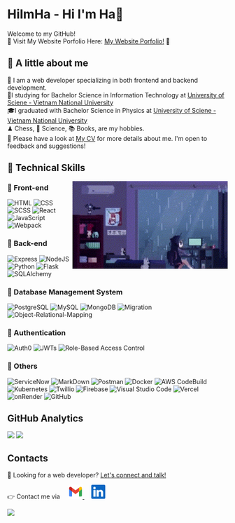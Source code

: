 # HiImHa - Hi I'm Ha👋

Welcome to my GitHub!\
🌸 Visit My Website Porfolio Here:
<a href=""> My Website Porfolio!</a> 🌸

## 🌻 A little about me

💼 I am a web developer specializing in both frontend and backend development.\
📌I studying for Bachelor Science in Information Technology at <a href="https://www.hcmus.edu.vn/"> University of Sciene - Vietnam National University</a>\
🎓I graduated with Bachelor Science in Physics at <a href="https://www.hcmus.edu.vn/"> University of Sciene - Vietnam National University </a>\
♟ Chess, 💫 Science, 📚 Books, are my hobbies.\
📄 Please have a look at <a href=""> My CV</a> for more details about me. I'm open to feedback and suggestions!

## 🌻 Technical Skills

<img padding="30px" align='right' src="img/pixel-girl-in-room.gif" weight="200px" height="200px">

### 📌 Front-end

![HTML](https://img.shields.io/static/v1?label=&message=HTML&color=orange&logo=html&logoColor=black&style=for-the-badge)
![CSS](https://img.shields.io/static/v1?label=&message=CSS&color=blue&logo=css&logoColor=black&style=for-the-badge)
![SCSS](https://img.shields.io/static/v1?label=&message=scss&color=pink&logo=scss&logoColor=white&style=for-the-badge)
![React](https://img.shields.io/static/v1?label=&message=react&color=blue&logo=react&logoColor=white&style=for-the-badge)
![JavaScript](https://img.shields.io/static/v1?label=&message=Javascript&color=yellow&logo=javascript&logoColor=black&style=for-the-badge)
![Webpack](https://img.shields.io/static/v1?label=&message=webpack-buildtool&color=orange&logo=webpack&logoColor=black&style=for-the-badge)

### 📌 Back-end

![Express](https://img.shields.io/static/v1?label=&message=express&color=yellow&logo=express&logoColor=white&style=for-the-badge)
![NodeJS](https://img.shields.io/static/v1?label=&message=nodejs&color=green&logo=nodedotjs&logoColor=white&style=for-the-badge)
![Python](https://img.shields.io/static/v1?label=&message=python&color=blue&logo=python&logoColor=white&style=for-the-badge)
![Flask](https://img.shields.io/static/v1?label=&message=flask&color=cyan&logo=flask&logoColor=black&style=for-the-badge)
![SQLAlchemy](https://img.shields.io/static/v1?label=&message=SQLAlchemy&color=black&logo=SQLAlchemy&logoColor=white&style=for-the-badge)

### 📌 Database Management System

![PostgreSQL](https://img.shields.io/static/v1?label=&message=PostgreSQL&color=blue&logo=PostgreSQL&logoColor=white&style=for-the-badge)
![MySQL](https://img.shields.io/static/v1?label=&message=MySQL&color=cyan&logo=MySQL&logoColor=black&style=for-the-badge)
![MongoDB](https://img.shields.io/static/v1?label=&message=mongodb&color=green&logo=mongodb&logoColor=white&style=for-the-badge)
![Migration](https://img.shields.io/static/v1?label=&message=Relational-Database-Migration&color=black&logo=&logoColor=black&style=for-the-badge)
![Object-Relational-Mapping](https://img.shields.io/static/v1?label=&message=Object-Relational-Mapping&color=black&logo=&logoColor=black&style=for-the-badge)

### 📌 Authentication

![Auth0](https://img.shields.io/static/v1?label=&message=auth0&color=black&logo=auth0&logoColor=white&style=for-the-badge)
![JWTs](https://img.shields.io/static/v1?label=&message=JWTs&color=gray&logo=jwts&logoColor=white&style=for-the-badge)
![Role-Based Access Control](https://img.shields.io/static/v1?label=&message=Role-Based-Access-Control&color=black&logo=jwts&logoColor=white&style=for-the-badge)

### 📌 Others

![ServiceNow](https://img.shields.io/static/v1?label=&message=Service-Now&color=brightgreen&logo=now&logoColor=black&style=for-the-badge)
![MarkDown](https://img.shields.io/static/v1?label=&message=MarkDown&color=black&logo=MarkDown&logoColor=white&style=for-the-badge)
![Postman](https://img.shields.io/static/v1?label=&message=Postman&color=orange&logo=Postman&logoColor=white&style=for-the-badge)
![Docker](https://img.shields.io/static/v1?label=&message=docker&color=blue&logo=docker&logoColor=black&style=for-the-badge)
![AWS CodeBuild](https://img.shields.io/static/v1?label=&message=AWS-CodeBuild-CI/CD&color=orange&logo=aws&logoColor=black&style=for-the-badge)
![Kubernetes](https://img.shields.io/static/v1?label=&message=Kubernetes&color=orange&logo=kubernetes&logoColor=black&style=for-the-badge)
![Twillio](https://img.shields.io/static/v1?label=&message=Twillio&color=black&logo=Twillio&logoColor=white&style=for-the-badge)
![Firebase](https://img.shields.io/static/v1?label=&message=Firebase&color=yellow&logo=Firebase&logoColor=white&style=for-the-badge)
![Visual Studio Code](https://img.shields.io/static/v1?label=&message=Visual-Studio-Code&color=cyan&logo=visualstudiocode&logoColor=white&style=for-the-badge)
![Vercel](https://img.shields.io/static/v1?label=&message=vercel&color=black&logo=vercel&logoColor=white&style=for-the-badge)
![onRender](https://img.shields.io/static/v1?label=&message=onRender&color=black&logo=onRender&logoColor=white&style=for-the-badge)
![GitHub](https://img.shields.io/static/v1?label=&message=GitHub&color=black&logo=GitHub&logoColor=white&style=for-the-badge)

## GitHub Analytics

<img height="180em" src="https://github-readme-stats-eight-theta.vercel.app/api?username=HiImHa&show_icons=true&theme=omni&include_all_commits=true&count_private=true"/>
<img height="180em" src="https://github-readme-stats-eight-theta.vercel.app/api/top-langs/?username=HiImHa&layout=compact&langs_count=8t&theme=omni"/>

## Contacts

📌 Looking for a web developer?
<a href="https://www.linkedin.com/in/ha-phan-ngoc-lunah/">Let's connect and talk!</a>

👉 Contact me via &nbsp;&nbsp;&nbsp;
<span><a href="mailto:ngochaphan.work@gmail.com">
<img height="32" alt="Mail" src="img/gmail.png">
</a>&nbsp;&nbsp;&nbsp;
<a href="https://www.linkedin.com/in/ha-phan-ngoc-lunah/">
<img height="32" alt="LinkedIn" src="img/linkedin.png" />
</a></span>

<img src="https://komarev.com/ghpvc/?username=hiimha&color=ff69b4&?style=flat" />
